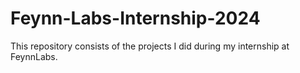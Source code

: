 # Feynn-Labs-Internship-2024
This repository consists of the projects I did during my internship at FeynnLabs.
